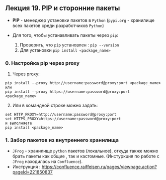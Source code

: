 ## Лекция 19. PIP и сторонние пакеты

* **PIP** - менеджер установки пакетов в `Python` (`pypi.org` - хранилище всех пакетов среди разработчиков `Python`)

* Для того, чтобы устанавливать пакеты через `pip`:
    1. Проверить, что `pip` установлен : `pip --version`
    2. Для установки `pip install <package_name>`

### 0. Настройка pip через proxy

1) Через proxy:

```
pip install --proxy http://username:password@proxy:port <package_name>
или
pip install --proxy https://username:password@proxy:port <package_name>
```

2) Или в командной строке можно задать:
```
set HTTP_PROXY=http://username:password@proxy:port
set HTTPS_PROXY=https://username:password@proxy:port
и выполняете
pip install <package_name>
```

### 1. Забор пакетов из внутреннего хранилища
* `JFrog` - хранилище `python` пакетов (локальное), откуда также можно брать пакеты как общие , так и кастомные. (Инстуркция по работе с `JFrog` находилась на `Confluence`).
* Инструкция : https://confluence.raiffeisen.ru/pages/viewpage.action?pageId=221850837